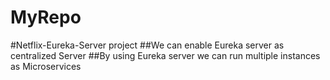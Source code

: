 # MyRepo
#Netflix-Eureka-Server project
##We can enable Eureka server as centralized Server 
##By using Eureka server we can run multiple instances as Microservices
